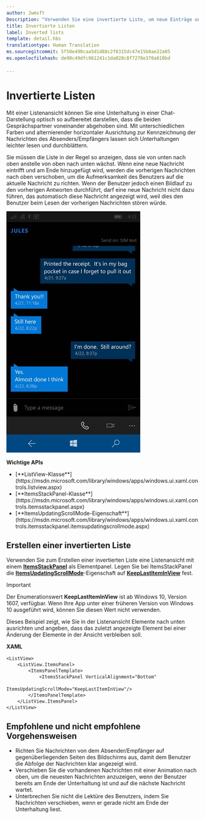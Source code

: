 ```yaml
---
author: Jwmsft
Description: "Verwenden Sie eine invertierte Liste, um neue Einträge unten einzufügen."
title: Invertierte Listen
label: Inverted lists
template: detail.hbs
translationtype: Human Translation
ms.sourcegitcommit: 5f50e490caa5d1d88c2f8315dc47e15b0ae22a05
ms.openlocfilehash: de90c49dfc961241c1da028c8f7278e370a810bd

---
```

# <a name="inverted-lists"></a>Invertierte Listen

<link rel="stylesheet" href="https://az835927.vo.msecnd.net/sites/uwp/Resources/css/custom.css"> 

Mit einer Listenansicht können Sie eine Unterhaltung in einer Chat-Darstellung optisch so aufbereitet darstellen, dass die beiden Gesprächspartner voneinander abgehoben sind.  Mit unterschiedlichen Farben und alternierender horizontaler Ausrichtung zur Kennzeichnung der Nachrichten des Absenders/Empfängers lassen sich Unterhaltungen leichter lesen und durchblättern.
 
Sie müssen die Liste in der Regel so anzeigen, dass sie von unten nach oben anstelle von oben nach unten wächst.  Wenn eine neue Nachricht eintrifft und am Ende hinzugefügt wird, werden die vorherigen Nachrichten nach oben verschoben, um die Aufmerksamkeit des Benutzers auf die aktuelle Nachricht zu richten.  Wenn der Benutzer jedoch einen Bildlauf zu den vorherigen Antworten durchführt, darf eine neue Nachricht nicht dazu führen, das automatisch diese Nachricht angezeigt wird, weil dies den Benutzer beim Lesen der vorherigen Nachrichten stören würde.

![Chat-App mit invertierter Liste](images/listview-inverted.png)

<div class="important-apis" >
<b>Wichtige APIs</b><br/>
<ul>
<li>[**ListView-Klasse**](https://msdn.microsoft.com/library/windows/apps/windows.ui.xaml.controls.listview.aspx)</li>
<li>[**ItemsStackPanel-Klasse**](https://msdn.microsoft.com/library/windows/apps/windows.ui.xaml.controls.itemsstackpanel.aspx)</li>
<li>[**ItemsUpdatingScrollMode-Eigenschaft**](https://msdn.microsoft.com/library/windows/apps/windows.ui.xaml.controls.itemsstackpanel.itemsupdatingscrollmode.aspx)</li>
</ul>
</div>


## <a name="create-an-inverted-list"></a>Erstellen einer invertierten Liste

Verwenden Sie zum Erstellen einer invertierten Liste eine Listenansicht mit einem [**ItemsStackPanel**](https://msdn.microsoft.com/library/windows/apps/windows.ui.xaml.controls.itemsstackpanel.aspx) als Elementpanel. Legen Sie bei ItemsStackPanel die [**ItemsUpdatingScrollMode**](https://msdn.microsoft.com/library/windows/apps/windows.ui.xaml.controls.itemsstackpanel.itemsupdatingscrollmode.aspx)-Eigenschaft auf [**KeepLastItemInView**](https://msdn.microsoft.com/library/windows/apps/windows.ui.xaml.controls.itemsupdatingscrollmode.aspx) fest.

> [!IMPORTANT]
> Der Enumerationswert **KeepLastItemInView** ist ab Windows 10, Version 1607, verfügbar. Wenn Ihre App unter einer früheren Version von Windows 10 ausgeführt wird, können Sie diesen Wert nicht verwenden.

Dieses Beispiel zeigt, wie Sie in der Listenansicht Elemente nach unten ausrichten und angeben, dass das zuletzt angezeigte Element bei einer Änderung der Elemente in der Ansicht verbleiben soll.
 
 **XAML**
```xaml
<ListView>
    <ListView.ItemsPanel>
        <ItemsPanelTemplate>
            <ItemsStackPanel VerticalAlignment="Bottom"
                             ItemsUpdatingScrollMode="KeepLastItemInView"/>
        </ItemsPanelTemplate>
    </ListView.ItemsPanel>
</ListView>
```

## <a name="dos-and-donts"></a>Empfohlene und nicht empfohlene Vorgehensweisen

- Richten Sie Nachrichten von dem Absender/Empfänger auf gegenüberliegenden Seiten des Bildschirms aus, damit dem Benutzer die Abfolge der Nachrichten klar angezeigt wird.
- Verschieben Sie die vorhandenen Nachrichten mit einer Animation nach oben, um die neuesten Nachrichten anzuzeigen, wenn der Benutzer bereits am Ende der Unterhaltung ist und auf die nächste Nachricht wartet.
- Unterbrechen Sie nicht die Lektüre des Benutzers, indem Sie Nachrichten verschieben, wenn er gerade nicht am Ende der Unterhaltung liest.



<!--HONumber=Dec16_HO2-->


